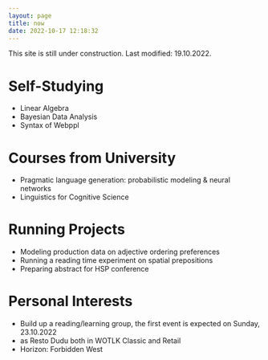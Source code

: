 ```yaml
---
layout: page
title: now
date: 2022-10-17 12:18:32
---
```

This site is still under construction. Last modified: 19.10.2022.

# Self-Studying 
- Linear Algebra
- Bayesian Data Analysis
- Syntax of Webppl

# Courses from University
- Pragmatic language generation: probabilistic modeling & neural networks
- Linguistics for Cognitive Science

# Running Projects
- Modeling production data on adjective ordering preferences
- Running a reading time experiment on spatial prepositions
- Preparing abstract for HSP conference

# Personal Interests
- Build up a reading/learning group, the first event is expected on Sunday, 23.10.2022
- as Resto Dudu both in WOTLK Classic and Retail
- Horizon: Forbidden West